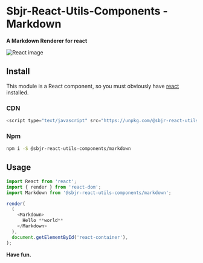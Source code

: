 # Sbjr-React-Utils-Components - Markdown

**A Markdown Renderer for react**

![React image](https://upload.wikimedia.org/wikipedia/commons/1/18/React_Native_Logo.png)

## Install

This module is a React component, so you must obviously have [react](https://github.com/facebook/react) installed.

### CDN

```js
<script type="text/javascript" src="https://unpkg.com/@sbjr-react-utils-components/markdown@latest"></script>
```

### Npm
```bash
npm i -S @sbjr-react-utils-components/markdown
```
## Usage

```js
import React from 'react';
import { render } from 'react-dom';
import Markdown from '@sbjr-react-utils-components/markdown';

render(
  (
    <Markdown>
      Hello **world**
    </Markdown>
  ),
  document.getElementById('react-container'),
);

```

**Have fun.**
